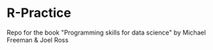 # R-Practice
 Repo for the book "Programming skills for data science" by Michael Freeman & Joel Ross
